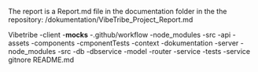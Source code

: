 The report is a Report.md file in the documentation folder in the the repository: 
/dokumentation/VibeTribe_Project_Report.md

Vibetribe
    -client
        -__mocks__
        -.github/workflow
        -node_modules
        -src
            -api
            -assets
            -components
                -cmponentTests
            -context
    -dokumentation
    -server
        -node_modules
        -src
            -db
            -dbservice
            -model
            -router
            -service
        -tests
            -service
    gitnore
    README.md